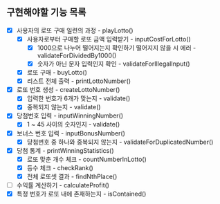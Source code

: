 ## 구현해야할 기능 목록
* [x] 사용자의 로또 구매 일련의 과정 - playLotto()
  * [x] 사용자로부터 구매할 로또 금액 입력받기 - inputCostForLotto()
    * [x] 1000으로 나누어 떨어지는지 확인하기 떨어지지 않을 시 에러 - validateForDividedBy1000()
    * [x] 숫자가 아닌 문자 입력인지 확인 - validateForIllegalInput()
  * [x] 로또 구매 - buyLotto()
  * [x] 리스트 전체 출력 - printLottoNumber()
* [x] 로또 번호 생성 - createLottoNumber()
  * [x] 입력한 번호가 6개가 맞는지 - validate()
  * [x] 중복되지 않는지 - validate()
* [x] 당첨번호 입력  - inputWinningNumber()
  * [x] 1 ~ 45 사이의 숫자인지 - validate()
* [x] 보너스 번호 입력  - inputBonusNumber()
    * [x] 당첨번호 중 하나와 중복되지 않는지 - validateForDuplicatedNumber()
* [x] 당첨 통계 - printWinningStatistics()
  * [x] 로또 맞춘 개수 체크 - countNumberInLotto()
  * [x] 등수 체크 - checkRank()
  * [x] 전체 로또셋 결과 - findNthPlace()
* [ ] 수익률 계산하기 - calculateProfit()
* [x] 특정 번호가 로또 내에 존재하는지 - isContained()
